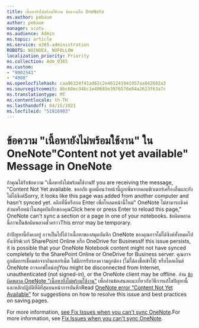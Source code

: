 ```yaml
---
title: เนื้อหายังไม่พร้อมใช้งาน ข้อความใน OneNote
ms.author: pebaum
author: pebaum
manager: scotv
ms.audience: Admin
ms.topic: article
ms.service: o365-administration
ROBOTS: NOINDEX, NOFOLLOW
localization_priority: Priority
ms.collection: Adm_O365
ms.custom:
- "9002541"
- "4908"
ms.openlocfilehash: caa96324f41ad62c2e461241941957aa042602a3
ms.sourcegitcommit: 8bc60ec34bc1e40685e3976576e04a2623f63a7c
ms.translationtype: MT
ms.contentlocale: th-TH
ms.lasthandoff: 04/15/2021
ms.locfileid: "51816903"
---
```

# <a name="content-not-yet-available-message-in-onenote"></a><span data-ttu-id="c217e-102">ข้อความ "เนื้อหายังไม่พร้อมใช้งาน" ใน OneNote</span><span class="sxs-lookup"><span data-stu-id="c217e-102">"Content not yet available" Message in OneNote</span></span>

<span data-ttu-id="c217e-103">ถ้าคุณได้รับข้อความ "เนื้อหายังไม่พร้อมใช้งาน</span><span class="sxs-lookup"><span data-stu-id="c217e-103">If you are receiving the message, "Content Not Yet available.</span></span> <span data-ttu-id="c217e-104">ขออภัย ดูเหมือนว่าหน้านี้ถูกเพิ่มจากคอมพิวเตอร์เครื่องอื่นและยังไม่ได้ซิงค์</span><span class="sxs-lookup"><span data-stu-id="c217e-104">Sorry, it looks like this page was added from another computer and hasn't synced yet.</span></span> <span data-ttu-id="c217e-105">คลิกที่นี่หรือกด Enter เพื่อโหลดหน้านี้ใหม่" OneNote ไม่สามารถซิงค์ส่วนหรือหน้าในสมุดบันทึกของคุณ</span><span class="sxs-lookup"><span data-stu-id="c217e-105">Click here or press Enter to reload this page," OneNote can't sync a section or a page in one of your notebooks.</span></span> <span data-ttu-id="c217e-106">ข้อผิดพลาดนี้อาจเป็นข้อผิดพลาดชั่วคราว</span><span class="sxs-lookup"><span data-stu-id="c217e-106">This error may be temporary.</span></span>

<span data-ttu-id="c217e-107">ถ้าปัญหานี้ยังคงอยู่ อาจเป็นไปได้ว่าเนื้อหาของสมุดบันทึก OneNote ของคุณอาจไม่ได้ซิงค์ทั้งหมดไปยังเซิร์ฟเวอร์ SharePoint Online หรือ OneDrive for Business</span><span class="sxs-lookup"><span data-stu-id="c217e-107">If this issue persists, it is possible that your OneNote Notebook content might not have synced completely to the SharePoint Online or OneDrive for Business server.</span></span> <span data-ttu-id="c217e-108">คุณอาจถูกตัดการเชื่อมต่อจากอินเทอร์เน็ต ไม่มีการรับรองความถูกต้อง (ไม่ได้ลงชื่อเข้าใช้) หรือไคลเอ็นต์ OneNote อาจออฟไลน์อยู่</span><span class="sxs-lookup"><span data-stu-id="c217e-108">You might be disconnected from Internet, unauthenticated (not signed-in), or the OneNote client may be offline.</span></span> <span data-ttu-id="c217e-109">อ่าน [ข้อผิดพลาด OneNote "เนื้อหายังไม่พร้อมใช้งาน"](https://docs.microsoft.com/office/troubleshoot/onenote/onenote-error-content-not-yet-available) เพื่ออ่านข้อเสนอแนะเกี่ยวกับวิธีการแก้ไขปัญหานี้และหลักปฏิบัติที่ดีที่สุดบนหน้าการบันทึก</span><span class="sxs-lookup"><span data-stu-id="c217e-109">Read [OneNote error “Content Not Yet Available”](https://docs.microsoft.com/office/troubleshoot/onenote/onenote-error-content-not-yet-available) for suggestions on how to resolve this issue and best practices on saving pages.</span></span>

<span data-ttu-id="c217e-110">For more information, [see Fix Issues when you can't sync OneNote](https://support.office.com/article/Fix-issues-when-you-can-t-sync-OneNote-299495ef-66d1-448f-90c1-b785a6968d45).</span><span class="sxs-lookup"><span data-stu-id="c217e-110">For more information, see [Fix Issues when you can't sync OneNote](https://support.office.com/article/Fix-issues-when-you-can-t-sync-OneNote-299495ef-66d1-448f-90c1-b785a6968d45).</span></span>
